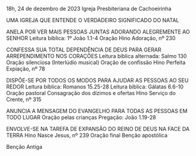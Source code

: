 18h, 24 de dezembro de 2023
Igreja Presbiteriana de Cachoeirinha


UMA IGREJA QUE ENTENDE O VERDADEIRO SIGNIFICADO DO NATAL

ANELA POR VER MAIS PESSOAS JUNTAS ADORANDO ALEGREMENTE AO SENHOR
Leitura bíblica: 1º João 1.1-4
Oração
Hino Adoração, nº 230

CONFESSA SUA TOTAL DEPENDÊNCIA DE DEUS PARA GERAR ARREPENDIMENTO NOS CORAÇÕES
Leitura bíblica alternada: Salmo 130
Oração silenciosa (Interlúdio musical)
Oração de confissão
Hino Perfeita Expiação, nº 78

DISPÕE-SE POR TODOS OS MODOS PARA AJUDAR AS PESSOAS AO SEU REDOR
Leitura bíblica: Romanos 15.25-28
Leitura bíblica: Gálatas 6.6-10
Oração pastoral 
Consagração dos dízimos e ofertas
Hino Serviço do Crente, nº 315

ANUNCIA A MENSAGEM DO EVANGELHO PARA TODAS AS PESSOAS EM TODO LUGAR
Oração pelas crianças
Pregação: João 1.19-28

ENVOLVE-SE NA TAREFA DE EXPANSÃO DO REINO DE DEUS NA FACE DA TERRA
Hino Nasce Jesus, nº 239
Oração final
Benção apostólica

Benção Antiga